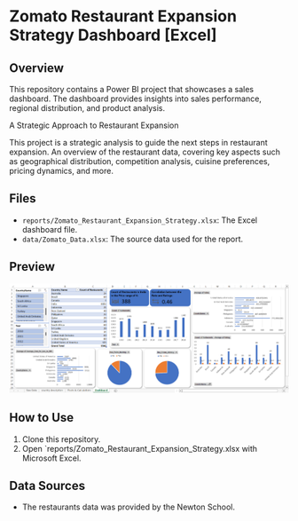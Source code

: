 # Zomato Restaurant Expansion Strategy Dashboard [Excel]

## Overview
This repository contains a Power BI project that showcases a sales dashboard. The dashboard provides insights into sales performance, regional distribution, and product analysis.

A Strategic Approach to Restaurant Expansion

This project is a strategic analysis to guide the next steps in restaurant expansion. An overview of the restaurant data, covering key aspects such as geographical distribution, competition analysis, cuisine preferences, pricing dynamics, and more.

## Files
- `reports/Zomato_Restaurant_Expansion_Strategy.xlsx`: The Excel dashboard file.
- `data/Zomato_Data.xlsx`: The source data used for the report.

## Preview
![Zomato Restaurant Expansion Strategy Dashboard Screenshot](exports/Zomato_Restaurant_Expansion_Strategy.png)

## How to Use
1. Clone this repository.
2. Open `reports/Zomato_Restaurant_Expansion_Strategy.xlsx with Microsoft Excel.

## Data Sources
- The restaurants data was provided by the Newton School.
